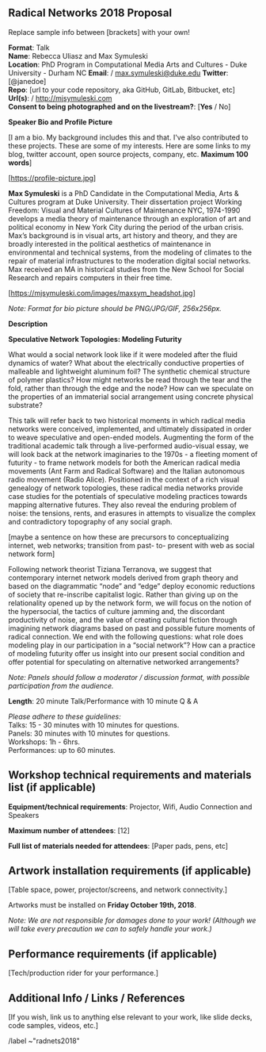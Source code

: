 ## Radical Networks 2018 Proposal  

Replace sample info between [brackets] with your own!

**Format**: Talk  
**Name**: Rebecca Uliasz and Max Symuleski  
**Location**: PhD Program in Computational Media Arts and Cultures - Duke University - Durham NC
**Email**:  / max.symuleski@duke.edu 
**Twitter**: [@janedoe]  
**Repo**: [url to your code repository, aka GitHub, GitLab, Bitbucket, etc]   
**Url(s)**:  / http://mjsymuleski.com  
**Consent to being photographed and on the livestream?**: [**Yes** / No]  




**Speaker Bio and Profile Picture**

[I am a bio. My background includes this and that. I've also contributed to these projects. These are some of my interests. Here are some links to my blog, twitter account, open source projects, company, etc. **Maximum 100 words**]  

[https://profile-picture.jpg]  

**Max Symuleski** is a PhD Candidate in the Computational Media, Arts & Cultures program at Duke University.  Their dissertation project Working Freedom: Visual and Material Cultures of Maintenance NYC, 1974-1990 develops a media theory of maintenance through an exploration of art and political economy in New York City during the period of the urban crisis.  Max’s background is in visual arts, art history and theory, and they are broadly interested in the political aesthetics of maintenance in environmental and technical systems, from the modeling of climates to the repair of material infrastructures to the moderation digital social networks.  Max received an MA in historical studies from the New School for Social Research and repairs computers in their free time.  

[https://mjsymuleski.com/images/maxsym_headshot.jpg]

*Note: Format for bio picture should be PNG/JPG/GIF, 256x256px.*



**Description**  

**Speculative Network Topologies: Modeling Futurity**

What would a social network look like if it were modeled after the fluid dynamics of water? What about the electrically conductive properties of malleable and lightweight aluminum foil? The synthetic chemical structure of polymer plastics? How might networks be read through the tear and the fold, rather than through the edge and the node? How can we speculate on the properties of an immaterial social arrangement using concrete physical substrate? 

This talk will refer back to two historical moments in which radical media networks were conceived, implemented, and ultimately dissipated in order to weave speculative and open-ended models. Augmenting the form of the traditional academic talk through a live-performed audio-visual essay, we will look back at the network imaginaries to the 1970s - a fleeting moment of futurity - to frame network models for both the American radical media movements (Ant Farm and Radical Software) and the Italian autonomous radio movement (Radio Alice).  Positioned in the context of a rich visual genealogy of network topologies, these radical media networks provide case studies for the potentials of speculative modeling practices towards mapping alternative futures.  They also reveal the enduring problem of noise: the tensions, rents, and erasures in attempts to visualize the complex and contradictory topography of any social graph. 

[maybe a sentence on how these are precursors to conceptualizing internet, web networks; transition from past- to- present with web as social network form]

Following network theorist Tiziana Terranova, we suggest that contemporary internet network models derived from graph theory and based on the diagrammatic “node” and “edge” deploy economic reductions of society that re-inscribe capitalist logic. Rather than giving up on the relationality opened up by the network form, we will focus on the notion of the hypersocial, the tactics of culture jamming and, the discordant productivity of noise, and the value of creating cultural fiction through imagining network diagrams based on past and possible future moments of radical connection. We end with the following questions: what role does modeling play in our participation in a “social network”? How can a practice of modeling futurity offer us insight into our present social condition and offer potential for speculating on alternative networked arrangements? 


*Note: Panels should follow a moderator / discussion format, with possible participation from the audience.*  




**Length**:  20 minute Talk/Performance with 10 minute Q & A 

*Please adhere to these guidelines:*    
Talks: 15 - 30 minutes with 10 minutes for questions.  
Panels: 30 minutes with 10 minutes for questions.  
Workshops: 1h - 6hrs.  
Performances: up to 60 minutes.  




## Workshop technical requirements and materials list (if applicable)  

**Equipment/technical requirements**: Projector, Wifi, Audio Connection and Speakers 

**Maximum number of attendees**: [12] 

**Full list of materials needed for attendees**: [Paper pads, pens, etc] 




## Artwork installation requirements (if applicable)  

[Table space, power, projector/screens, and network connectivity.]   




Artworks must be installed on **Friday October 19th, 2018**.  

*Note: We are not responsible for damages done to your work! (Although we will take every precaution we can to safely handle your work.)*  




## Performance requirements (if applicable)  

[Tech/production rider for your performance.]  




## Additional Info / Links / References  

[If you wish, link us to anything else relevant to your work, like slide decks, code samples, videos, etc.]




/label ~"radnets2018"
